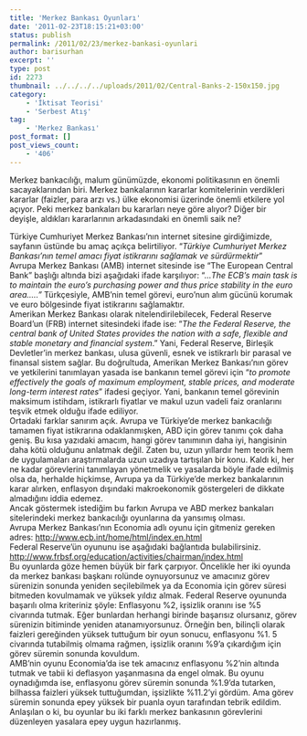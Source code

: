 ```yaml
---
title: 'Merkez Bankası Oyunları'
date: '2011-02-23T18:15:21+03:00'
status: publish
permalink: /2011/02/23/merkez-bankasi-oyunlari
author: barisurhan
excerpt: ''
type: post
id: 2273
thumbnail: ../../../../uploads/2011/02/Central-Banks-2-150x150.jpg
category:
    - 'İktisat Teorisi'
    - 'Serbest Atış'
tag:
    - 'Merkez Bankası'
post_format: []
post_views_count:
    - '406'
---
```

Merkez bankacılığı, malum günümüzde, ekonomi politikasının en önemli sacayaklarından biri. Merkez bankalarının kararlar komitelerinin verdikleri kararlar (faizler, para arzı vs.) ülke ekonomisi üzerinde önemli etkilere yol açıyor. Peki merkez bankaları bu kararları neye göre alıyor? Diğer bir deyişle, aldıkları kararlarının arkadasındaki en önemli saik ne?  
  
Türkiye Cumhuriyet Merkez Bankası’nın internet sitesine girdiğimizde, sayfanın üstünde bu amaç açıkça belirtiliyor. “*Türkiye Cumhuriyet Merkez Bankası’nın temel amacı fiyat istikrarını sağlamak ve sürdürmektir*”  
Avrupa Merkez Bankası (AMB) internet sitesinde ise “The European Central Bank” başlığı altında bizi aşağıdaki ifade karşılıyor: “…*The ECB’s main task is to maintain the euro’s purchasing power and thus price stability in the euro area.….”* Türkçesiyle, AMB’nin temel görevi, euro’nun alım gücünü korumak ve euro bölgesinde fiyat istikrarını sağlamaktır.  
Amerikan Merkez Bankası olarak nitelendirilebilecek, Federal Reserve Board’un (FRB) internet sitesindeki ifade ise: “*The the Federal Reserve, the central bank of United States provides the nation with a safe, flexible and stable monetary and financial system*.” Yani, Federal Reserve, Birleşik Devletler’in merkez bankası, ulusa güvenli, esnek ve istikrarlı bir parasal ve finansal sistem sağlar. Bu doğrultuda, Amerikan Merkez Bankası’nın görev ve yetkilerini tanımlayan yasada ise bankanın temel görevi için “*to promote effectively the goals of maximum employment, stable prices, and moderate long-term interest rates*” ifadesi geçiyor. Yani, bankanın temel görevinin maksimum istihdam, istikrarlı fiyatlar ve makul uzun vadeli faiz oranlarını teşvik etmek olduğu ifade ediliyor.  
Ortadaki farklar sanırım açık. Avrupa ve Türkiye’de merkez bankacılığı tamamen fiyat istikrarına odaklanmışken, ABD için görev tanımı çok daha geniş. Bu kısa yazıdaki amacım, hangi görev tanımının daha iyi, hangisinin daha kötü olduğunu anlatmak değil. Zaten bu, uzun yıllardır hem teorik hem de uygulamaları araştırmalarda uzun uzadıya tartışılan bir konu. Kaldı ki, her ne kadar görevlerini tanımlayan yönetmelik ve yasalarda böyle ifade edilmiş olsa da, herhalde hiçkimse, Avrupa ya da Türkiye’de merkez bankalarının karar alırken, enflasyon dışındaki makroekonomik göstergeleri de dikkate almadığını iddia edemez.  
Ancak göstermek istediğim bu farkın Avrupa ve ABD merkez bankaları sitelerindeki merkez bankacılığı oyunlarına da yansımış olması.  
Avrupa Merkez Bankası’nın Economia adlı oyunu için gitmeniz gereken adres: <http://www.ecb.int/home/html/index.en.html>  
Federal Reserve’ün oyununu ise aşağıdaki bağlantıda bulabilirsiniz. <http://www.frbsf.org/education/activities/chairman/index.html>  
Bu oyunlarda göze hemen büyük bir fark çarpıyor. Öncelikle her iki oyunda da merkez bankası başkanı rolünde oynuyorsunuz ve amacınız görev sürenizin sonunda yeniden seçilebilmek ya da Economia için görev süresi bitmeden kovulmamak ve yüksek yıldız almak. Federal Reserve oyununda başarılı olma kriteriniz şöyle: Enflasyonu %2, işsizlik oranını ise %5 civarında tutmak. Eğer bunlardan herhangi birinde başarısız olursanız, görev sürenizin bitiminde yeniden atanamıyorsunuz. Örneğin ben, bilinçli olarak faizleri gereğinden yüksek tuttuğum bir oyun sonucu, enflasyonu %1. 5 civarında tutabilmiş olmama rağmen, işsizlik oranını %9’a çıkardığım için görev süremin sonunda kovuldum.  
AMB’nin oyunu Economia’da ise tek amacınız enflasyonu %2’nin altında tutmak ve tabii ki deflasyon yaşanmasına da engel olmak. Bu oyunu oynadığımda ise, enflasyonu görev süremin sonunda %1.9’da tutarken, bilhassa faizleri yüksek tuttuğumdan, işsizlikte %11.2’yi gördüm. Ama görev süremin sonunda epey yüksek bir puanla oyun tarafından tebrik edildim.  
Anlaşılan o ki, bu oyunlar bu iki farklı merkez bankasının görevlerini düzenleyen yasalara epey uygun hazırlanmış.